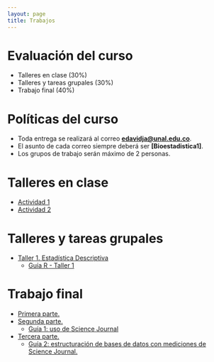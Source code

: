 ```yaml
---
layout: page
title: Trabajos
---
```


# Evaluación del curso

- Talleres en clase (30%)
- Talleres y tareas grupales (30%)
- Trabajo final (40%)

# Políticas del curso

- Toda entrega se realizará al correo **edavidja@unal.edu.co**.
- El asunto de cada correo siempre deberá ser **[Bioestadistica1]**.
- Los grupos de trabajo serán máximo de 2 personas.

# Talleres en clase

- [Actividad 1](/Talleres/Actividad_1.pdf)
- [Actividad 2](/Talleres/Actividad_2.pdf)

# Talleres y tareas grupales

- [Taller 1. Estadística Descriptiva](/Talleres/Taller1.html)
    - [Guía R - Taller 1](/Talleres/GuiaR1.html)
  
# Trabajo final

- [Primera parte.](/Talleres/TrabajoFinal1.pdf)
- [Segunda parte.](/Talleres/TrabajoFinal1.2.pdf)
    - [Guía 1: uso de Science Journal](/Talleres/ScienceJournal.html)
- [Tercera parte.](/Talleres/TrabajoFinal1.3.pdf)
    - [Guía 2: estructuración de bases de datos con mediciones de Science Journal.](/Talleres/Guia2.html)
